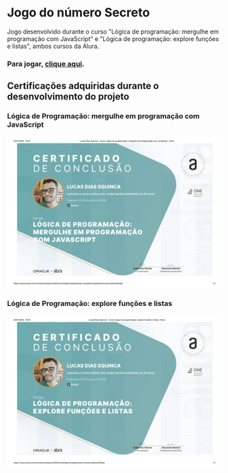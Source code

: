 # Jogo do número Secreto

Jogo desenvolvido durante o curso "Lógica de programação: mergulhe em programação com JavaScript" e "Lógica de programação: explore funções e listas", ambos cursos da Alura.

### Para jogar, [clique aqui](https://jogo-do-numero-secreto-pearl.vercel.app/).

## Certificações adquiridas durante o desenvolvimento do projeto

### Lógica de Programação: mergulhe em programação com JavaScript

![image](Certificados/Lucas%20Dias%20Squinca%20-%20Curso%20Lógica%20de%20programação_%20mergulhe%20em%20programação%20com%20JavaScript%20-%20Alura-1.png)

### Lógica de Programação: explore funções e listas

![image](Certificados/Lucas%20Dias%20Squinca%20-%20Curso%20Lógica%20de%20programação_%20explore%20funções%20e%20listas%20-%20Alura-1.png)
